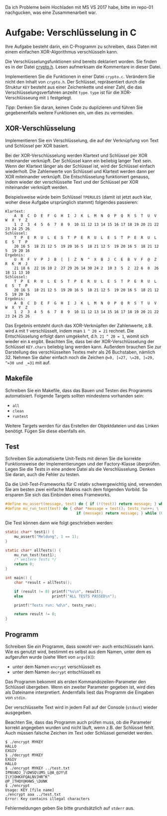 Da ich Probleme beim Hochladen mit MS VS 2017 habe, bitte im repo-01 nachgucken, was eine Zusammenarbeit war.


# Aufgabe: Verschlüsselung in C

Ihre Aufgabe besteht darin, ein C-Programm zu schreiben, dass Daten mit einem einfachen XOR-Algorithmus verschlüsseln kann.

﻿Die Verschlüsselungsfunktionen sind bereits deklariert worden. Sie finden es in der Datei [crypto.h](crypto.h). Lesen aufmerksam die Kommentare in dieser Datei.

Implementieren Sie die Funktionen in einer Datei `crypto.c`. Verändern Sie nicht den Inhalt von `crypto.h`. Der Schlüssel, repräsentiert durch die Struktur `KEY` besteht aus einer Zeichenkette und einer Zahl, die das Verschlüsselungsverfahren anzeiht `type`. `type` ist für die XOR-Verschlüsseung mit `1` festgelegt.

*Tipp*: Denken Sie daran, keinen Code zu duplizieren und führen Sie gegebenenfalls weitere Funktionen ein, um dies zu vermeiden.


## XOR-Verschlüsselung

Implementieren Sie ein Verschlüsselung, die auf der Verknüpfung von Text und Schlüssel per XOR basiert.

Bei der XOR-Verschlüsselung werden Klartext und Schlüssel per XOR miteinander verknüpft. Der Schlüssel kann ein beliebig langer Text sein. Wenn der Klartext länger als der Schlüssel ist, wird der Schlüssel einfach wiederholt. Die Zahlenwerte von Schlüssel und Klartext werden dann per XOR miteinander verknüpft. Die Entschlüsselung funktioniert genauso, indem wieder der verschlüsselte Text und der Schlüssel per XOR miteinander verknüpft werden.

Beispielsweise würde beim Schlüssel `TPERULES` (damit ist jetzt auch klar, woher diese Aufgabe ursprünglich stammt) folgendes passieren:

```console
Klartext:
    A  B  C  D  E  F  G  H  I  J  K  L  M  N  O  P  Q  R  S  T  U  V  W  X  Y  Z
    1  2  3  4  5  6  7  8  9  10 11 12 13 14 15 16 17 18 19 20 21 22 23 24 25 26
Schlüssel:
    T  P  E  R  U  L  E  S  T  P  E  R  U  L  E  S  T  P  E  R  U  L  E  S  T  P
    20 16 5  18 21 12 5  19 20 16 5  18 21 12 5  19 20 16 5  18 21 12 5  19 20 16
Ergebnis:
    U  R  F  V  P  J  B  [  ]  Z  N  ^  X  B  J  C  E  B  V  F  @  Z  R  K  M  J
    21 18 6  22 16 10 2  27 29 26 14 30 24 2  10 3  5  2  22 6  0  26 18 11 13 10
Schlüssel:
    T  P  E  R  U  L  E  S  T  P  E  R  U  L  E  S  T  P  E  R  U  L  E  S  T  P
    20 16 5  18 21 12 5  19 20 16 5  18 21 12 5  19 20 16 5  18 21 12 5  19 20 16
Ergebnis:
    A  B  C  D  E  F  G  H  I  J  K  L  M  N  O  P  Q  R  S  T  U  V  W  X  Y  Z
    1  2  3  4  5  6  7  8  9  10 11 12 13 14 15 16 17 18 19 20 21 22 23 24 25 26
```

Das Ergebnis entsteht durch das XOR-Verknüpfen der Zahlenwerte, z.B. wird `A` mit `T` verschlüsselt, indem man `1 ^ 20 = 21` rechnet. Die Entschlüsselung erfolgt dann umgekehrt, d.h. `21 ^ 20 = 1`, womit sich wieder ein `A` ergibt.
Beachten Sie, dass bei der XOR-Verschlüsselung der Schlüssel `KEY.chars` beliebig lang werden kann. Außerdem brauchen Sie zur Darstellung des verschlüsselten Textes mehr als 26 Buchstaben, nämlich 32. Nehmen Sie daher einfach noch die Zeichen `@=0, [=27, \=28, ]=29, ^=30 und _=31` mit auf.


## Makefile

Schreiben Sie ein Makefile, dass das Bauen und Testen des Programms automatisiert. Folgende Targets sollten mindestens vorhanden sein:

  * `all`
  * `clean`
  * `runtest`

Weitere Targets werden für das Erstellen der Objektdateien und das Linken benötigt. Fügen Sie diese ebenfalls ein.


## Test

Schreiben Sie automatisierte Unit-Tests mit denen Sie die korrekte Funktionsweise der Implementierungen und der Factory-Klasse überprüfen. Legen Sie die Tests in eine andere Datei als die Verschlüsselung. Denken Sie daran, auch die Fehler zu testen.

Da die Unit-Test-Frameworks für C relativ schwergewichtig sind, verwenden Sie am besten zwei einfache Makros nach dem folgenden Vorbild. So ersparen Sie sich das Einbinden eines Frameworks.

```c
#define mu_assert(message, test) do { if (!(test)) return message; } while (0)
#define mu_run_test(test) do { char *message = test(); tests_run++; \
                                if (message) return message; } while (0)
```

Die Test können dann wie folgt geschrieben werden:

```c
static char* test1() {
    mu_assert("Meldung", 1 == 1);
}

static char* allTests() {
    mu_run_test(test1);
    /* weitere Tests */
    return 0;
}

int main() {
    char *result = allTests();

    if (result != 0) printf("%s\n", result);
    else             printf("ALL TESTS PASSED\n");

    printf("Tests run: %d\n", tests_run);

    return result != 0;
}
```

## Programm

Schreiben Sie *ein* Programm, dass sowohl ver- auch entschlüsseln kann. Wie es genutzt wird, bestimmt es selbst aus dem Namen, unter dem es aufgerufen wurde (siehe Wert von `argv[0]`):

  * unter dem Namen `encrypt` verschlüsselt es
  * unter dem Namen `decrypt` entschlüsselt es

Das Programm bekommt als ersten Kommandozeilen-Parameter den Schlüssel übergeben. Wenn ein zweiter Parameter gegeben ist, wird dies als Dateiname interpretiert. Andernfalls liest das Programm die Eingaben von `stdin`.

Der verschlüsselte Text wird in jedem Fall auf der Console (`stdout`) wieder ausgegeben.

Beachten Sie, dass das Programm auch prüfen muss, ob die Parameter korrekt angegeben wurden und nicht läuft, wenn z.B. der Schlüssel fehlt. Auch müssen falsche Zeichen im Text oder Schlüssel gemeldet werden.

```console
$ ./encrypt MYKEY
HALLO
EXGIV
$ ./decrypt MYKEY
EXGIV
HALLO
$ ./encrypt MYKEY ../test.txt
IPNVADJ_]\DWSQ\UMS_L@A_@JY\E
I\Y]OHKXFQALNVJHR^K^
@P_]THQY@KHWS_\DUNK
$ ./encrypt
Usage: KEY [file name]
./encrypt aaa ../test.txt
Error: Key contains illegal characters
```

Fehlermeldungen geben Sie bitte grundsätzlich auf `stderr` aus.
